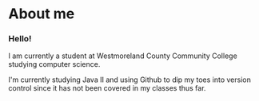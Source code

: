 # About me


### Hello! 
I am currently a student at Westmoreland County Community College studying computer science.

I'm currently studying Java II and using Github to dip my toes into version control since it has not been covered in my classes thus far.
